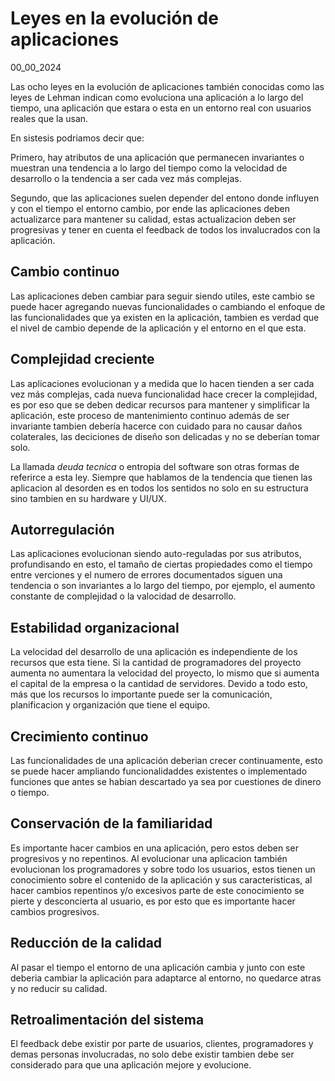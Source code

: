 # Leyes en la evolución de aplicaciones
00_00_2024

Las ocho leyes en la evolución de aplicaciones también conocidas como las leyes de Lehman indican como evoluciona una aplicación a lo largo del tiempo, una aplicación que estara o esta en un entorno real con usuarios reales que la usan.

En sistesis podriamos decir que:

Primero, hay atributos de una aplicación que permanecen invariantes o muestran una tendencia a lo largo del tiempo como la velocidad de desarrollo o la tendencia a ser cada vez más complejas. 

Segundo, que las aplicaciones suelen depender del entono donde influyen y con el tiempo el entorno cambio, por ende las aplicaciones deben actualizarce para mantener su calidad, estas actualizacion deben ser progresivas y tener en cuenta el feedback de todos los invalucrados con la aplicación.

## Cambio continuo

Las aplicaciones deben cambiar para seguir siendo utiles, este cambio se puede hacer agregando nuevas funcionalidades o cambiando el enfoque de las funcionalidades que ya existen en la aplicación, tambien es verdad que el nivel de cambio depende de la aplicación y el entorno en el que esta.

## Complejidad creciente

Las aplicaciones evolucionan y a medida que lo hacen tienden a ser cada vez más complejas, cada nueva funcionalidad hace crecer la complejidad, es por eso que se deben dedicar recursos para mantener y simplificar la aplicación, este proceso de mantenimiento continuo además de ser invariante tambien debería hacerce con cuidado para no causar daños colaterales, las deciciones de diseño son delicadas y no se deberían tomar solo.

La llamada *deuda tecnica* o entropia del software son otras formas de referirce a esta ley. Siempre que hablamos de la tendencia que tienen las aplicacion al desorden es en todos los sentidos no solo en su estructura sino tambien en su hardware y UI/UX.

## Autorregulación

Las aplicaciones evolucionan siendo auto-reguladas por sus atributos, profundisando en esto, el tamaño de ciertas propiedades como el tiempo entre verciones y el numero de errores documentados siguen una tendencia o son invariantes a lo largo del tiempo, por ejemplo, el aumento constante de complejidad o la valocidad de desarrollo.

## Estabilidad organizacional

La velocidad del desarrollo de una aplicación es independiente de los recursos que esta tiene. Si la cantidad de programadores del proyecto aumenta no aumentara la velocidad del proyecto, lo mismo que si aumenta el capital de la empresa o la cantidad de servidores. Devido a todo esto, más que los recursos lo importante puede ser la comunicación, planificacion y organización que tiene el equipo.

## Crecimiento continuo

Las funcionalidades de una aplicación deberian crecer continuamente, esto se puede hacer ampliando funcionalidaddes existentes o implementado funciones que antes se habian descartado ya sea por cuestiones de dinero o tiempo.

## Conservación de la familiaridad

Es importante hacer cambios en una aplicación, pero estos deben ser progresivos y no repentinos. Al evolucionar una aplicacion también evolucionan los programadores y sobre todo los usuarios, estos tienen un conocimiento sobre el contenido de la aplicación y sus caracteristicas, al hacer cambios repentinos y/o excesivos parte de este conocimiento se pierte y desconcierta al usuario, es por esto que es importante hacer cambios progresivos.

## Reducción de la calidad

Al pasar el tiempo el entorno de una aplicación cambia y junto con este deberia cambiar la aplicación para adaptarce al entorno, no quedarce atras y no reducir su calidad.

## Retroalimentación del sistema

El feedback debe existir por parte de usuarios, clientes, programadores y demas personas involucradas, no solo debe existir tambien debe ser considerado para que una aplicación mejore y evolucione.
